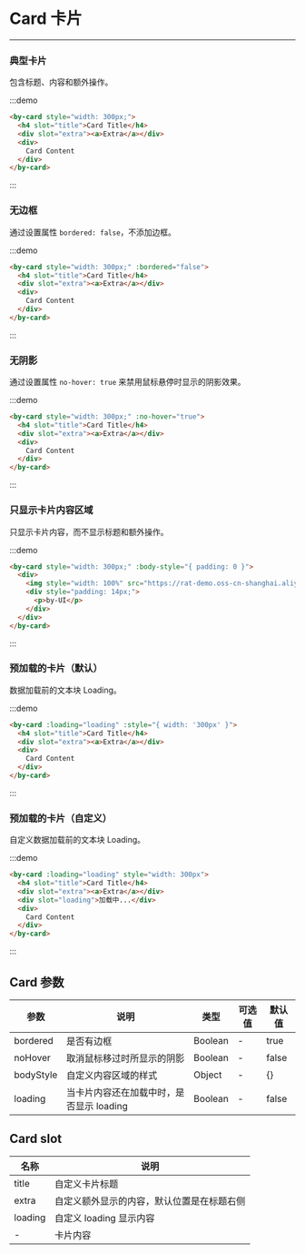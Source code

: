
# Card 卡片

---

### 典型卡片

包含标题、内容和额外操作。

:::demo
```html
<by-card style="width: 300px;">
  <h4 slot="title">Card Title</h4>
  <div slot="extra"><a>Extra</a></div>
  <div>
    Card Content
  </div>
</by-card>
```
:::

### 无边框

通过设置属性 `bordered: false`，不添加边框。

:::demo
```html
<by-card style="width: 300px;" :bordered="false">
  <h4 slot="title">Card Title</h4>
  <div slot="extra"><a>Extra</a></div>
  <div>
    Card Content
  </div>
</by-card>
```
:::

### 无阴影
通过设置属性 `no-hover: true` 来禁用鼠标悬停时显示的阴影效果。

:::demo
```html
<by-card style="width: 300px;" :no-hover="true">
  <h4 slot="title">Card Title</h4>
  <div slot="extra"><a>Extra</a></div>
  <div>
    Card Content
  </div>
</by-card>
```
:::

### 只显示卡片内容区域

只显示卡片内容，而不显示标题和额外操作。

:::demo
```html
<by-card style="width: 300px;" :body-style="{ padding: 0 }">
  <div>
    <img style="width: 100%" src="https://rat-demo.oss-cn-shanghai.aliyuncs.com/1565061721107-b0e3c2e6-d562-49f4-8589-0d3c5a5aec70.png">
    <div style="padding: 14px;">
      <p>by-UI</p>
    </div>
  </div>
</by-card>
```
:::


### 预加载的卡片（默认）

数据加载前的文本块 Loading。

:::demo
```html
<by-card :loading="loading" :style="{ width: '300px' }">
  <h4 slot="title">Card Title</h4>
  <div slot="extra"><a>Extra</a></div>
  <div>
    Card Content
  </div>
</by-card>
```
:::

### 预加载的卡片（自定义）

自定义数据加载前的文本块 Loading。

:::demo
```html
<by-card :loading="loading" style="width: 300px">
  <h4 slot="title">Card Title</h4>
  <div slot="extra"><a>Extra</a></div>
  <div slot="loading">加载中...</div>
  <div>
    Card Content
  </div>
</by-card>
```
:::

## Card 参数

| 参数      | 说明          | 类型      | 可选值                           | 默认值  |
|---------- |-------------- |---------- |--------------------------------  |-------- |
| bordered | 是否有边框 | Boolean | - | true |
| noHover | 取消鼠标移过时所显示的阴影 | Boolean | - | false |
| bodyStyle | 自定义内容区域的样式 | Object | - | {} |
| loading | 当卡片内容还在加载中时，是否显示 loading | Boolean | - | false |

## Card slot

| 名称      | 说明 |
|----------|-------- |
| title | 自定义卡片标题 |
| extra | 自定义额外显示的内容，默认位置是在标题右侧 |
| loading | 自定义 loading 显示内容 |
| - | 卡片内容 |

<script>
export default {
  data() {
    return {
      loading: true
    }
  }
}
</script>
